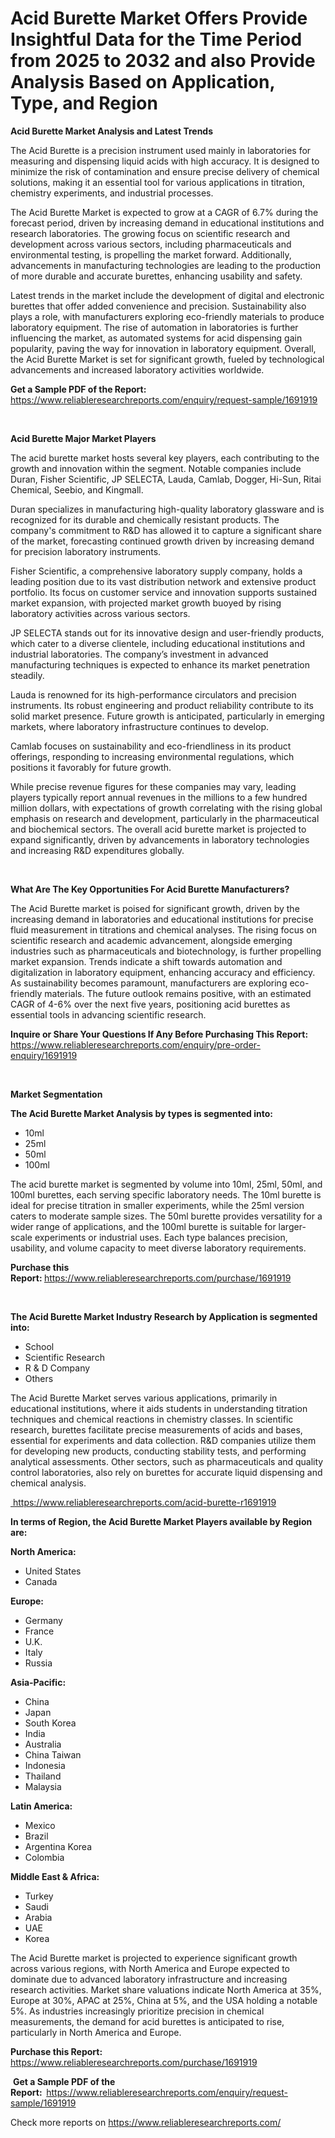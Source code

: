 <p><h1>Acid Burette Market Offers Provide Insightful Data for the Time Period from 2025 to 2032 and also Provide Analysis Based on Application, Type, and Region</h1></p><p><strong>Acid Burette Market Analysis and Latest Trends</strong></p>
<p><p>The Acid Burette is a precision instrument used mainly in laboratories for measuring and dispensing liquid acids with high accuracy. It is designed to minimize the risk of contamination and ensure precise delivery of chemical solutions, making it an essential tool for various applications in titration, chemistry experiments, and industrial processes.</p><p>The Acid Burette Market is expected to grow at a CAGR of 6.7% during the forecast period, driven by increasing demand in educational institutions and research laboratories. The growing focus on scientific research and development across various sectors, including pharmaceuticals and environmental testing, is propelling the market forward. Additionally, advancements in manufacturing technologies are leading to the production of more durable and accurate burettes, enhancing usability and safety.</p><p>Latest trends in the market include the development of digital and electronic burettes that offer added convenience and precision. Sustainability also plays a role, with manufacturers exploring eco-friendly materials to produce laboratory equipment. The rise of automation in laboratories is further influencing the market, as automated systems for acid dispensing gain popularity, paving the way for innovation in laboratory equipment. Overall, the Acid Burette Market is set for significant growth, fueled by technological advancements and increased laboratory activities worldwide.</p></p>
<p><strong>Get a Sample PDF of the Report:&nbsp;</strong> <a href="https://www.reliableresearchreports.com/enquiry/request-sample/1691919?utm_campaign=2119&utm_medium=2&utm_source=Github&utm_content=ia&utm_term=06022025&utm_id=acid-burette">https://www.reliableresearchreports.com/enquiry/request-sample/1691919</a></p>
<p>&nbsp;</p>
<p><strong>Acid Burette Major Market Players</strong></p>
<p><p>The acid burette market hosts several key players, each contributing to the growth and innovation within the segment. Notable companies include Duran, Fisher Scientific, JP SELECTA, Lauda, Camlab, Dogger, Hi-Sun, Ritai Chemical, Seebio, and Kingmall.</p><p>Duran specializes in manufacturing high-quality laboratory glassware and is recognized for its durable and chemically resistant products. The company's commitment to R&D has allowed it to capture a significant share of the market, forecasting continued growth driven by increasing demand for precision laboratory instruments.</p><p>Fisher Scientific, a comprehensive laboratory supply company, holds a leading position due to its vast distribution network and extensive product portfolio. Its focus on customer service and innovation supports sustained market expansion, with projected market growth buoyed by rising laboratory activities across various sectors.</p><p>JP SELECTA stands out for its innovative design and user-friendly products, which cater to a diverse clientele, including educational institutions and industrial laboratories. The company’s investment in advanced manufacturing techniques is expected to enhance its market penetration steadily.</p><p>Lauda is renowned for its high-performance circulators and precision instruments. Its robust engineering and product reliability contribute to its solid market presence. Future growth is anticipated, particularly in emerging markets, where laboratory infrastructure continues to develop.</p><p>Camlab focuses on sustainability and eco-friendliness in its product offerings, responding to increasing environmental regulations, which positions it favorably for future growth.</p><p>While precise revenue figures for these companies may vary, leading players typically report annual revenues in the millions to a few hundred million dollars, with expectations of growth correlating with the rising global emphasis on research and development, particularly in the pharmaceutical and biochemical sectors. The overall acid burette market is projected to expand significantly, driven by advancements in laboratory technologies and increasing R&D expenditures globally.</p></p>
<p>&nbsp;</p>
<p><strong>What Are The Key Opportunities For Acid Burette Manufacturers?</strong></p>
<p><p>The Acid Burette market is poised for significant growth, driven by the increasing demand in laboratories and educational institutions for precise fluid measurement in titrations and chemical analyses. The rising focus on scientific research and academic advancement, alongside emerging industries such as pharmaceuticals and biotechnology, is further propelling market expansion. Trends indicate a shift towards automation and digitalization in laboratory equipment, enhancing accuracy and efficiency. As sustainability becomes paramount, manufacturers are exploring eco-friendly materials. The future outlook remains positive, with an estimated CAGR of 4-6% over the next five years, positioning acid burettes as essential tools in advancing scientific research.</p></p>
<p><strong>Inquire or Share Your Questions If Any Before Purchasing This Report:</strong> <a href="https://www.reliableresearchreports.com/enquiry/pre-order-enquiry/1691919?utm_campaign=2119&utm_medium=2&utm_source=Github&utm_content=ia&utm_term=06022025&utm_id=acid-burette">https://www.reliableresearchreports.com/enquiry/pre-order-enquiry/1691919</a></p>
<p>&nbsp;</p>
<p><strong>Market Segmentation</strong></p>
<p><strong>The Acid Burette Market Analysis by types is segmented into:</strong></p>
<p><ul><li>10ml</li><li>25ml</li><li>50ml</li><li>100ml</li></ul></p>
<p><p>The acid burette market is segmented by volume into 10ml, 25ml, 50ml, and 100ml burettes, each serving specific laboratory needs. The 10ml burette is ideal for precise titration in smaller experiments, while the 25ml version caters to moderate sample sizes. The 50ml burette provides versatility for a wider range of applications, and the 100ml burette is suitable for larger-scale experiments or industrial uses. Each type balances precision, usability, and volume capacity to meet diverse laboratory requirements.</p></p>
<p><strong>Purchase this Report:&nbsp;</strong><a href="https://www.reliableresearchreports.com/purchase/1691919?utm_campaign=2119&utm_medium=2&utm_source=Github&utm_content=ia&utm_term=06022025&utm_id=acid-burette">https://www.reliableresearchreports.com/purchase/1691919</a></p>
<p>&nbsp;</p>
<p><strong>The Acid Burette Market Industry Research by Application is segmented into:</strong></p>
<p><ul><li>School</li><li>Scientific Research</li><li>R & D Company</li><li>Others</li></ul></p>
<p><p>The Acid Burette Market serves various applications, primarily in educational institutions, where it aids students in understanding titration techniques and chemical reactions in chemistry classes. In scientific research, burettes facilitate precise measurements of acids and bases, essential for experiments and data collection. R&D companies utilize them for developing new products, conducting stability tests, and performing analytical assessments. Other sectors, such as pharmaceuticals and quality control laboratories, also rely on burettes for accurate liquid dispensing and chemical analysis.</p></p>
<p><a href="https://www.reliableresearchreports.com/acid-burette-r1691919?utm_campaign=2119&utm_medium=2&utm_source=Github&utm_content=ia&utm_term=06022025&utm_id=acid-burette">&nbsp;https://www.reliableresearchreports.com/acid-burette-r1691919</a></p>
<p><strong>In terms of Region, the Acid Burette Market Players available by Region are:</strong></p>
<p>
    <p> <strong> North America: </strong>
        <ul>
            <li>United States</li>
            <li>Canada</li>
        </ul>
        </p> 
    <p> <strong> Europe: </strong>
        <ul>
            <li>Germany</li>
            <li>France</li>
            <li>U.K.</li>
            <li>Italy</li>
            <li>Russia</li>
        </ul>
        </p> 
    <p> <strong> Asia-Pacific: </strong>
        <ul>
            <li>China</li>
            <li>Japan</li>
            <li>South Korea</li>
            <li>India</li>
            <li>Australia</li>
            <li>China Taiwan</li>
            <li>Indonesia</li>
            <li>Thailand</li>
            <li>Malaysia</li>
        </ul>
        </p> 
    <p> <strong> Latin America: </strong>
        <ul>
            <li>Mexico</li>
            <li>Brazil</li>
            <li>Argentina Korea</li>
            <li>Colombia</li>
        </ul>
        </p> 
    <p> <strong> Middle East & Africa: </strong>
        <ul>
            <li>Turkey</li>
            <li>Saudi</li>
            <li>Arabia</li>
            <li>UAE</li>
            <li>Korea</li>
        </ul>
    </p>
    </p>
<p><p>The Acid Burette market is projected to experience significant growth across various regions, with North America and Europe expected to dominate due to advanced laboratory infrastructure and increasing research activities. Market share valuations indicate North America at 35%, Europe at 30%, APAC at 25%, China at 5%, and the USA holding a notable 5%. As industries increasingly prioritize precision in chemical measurements, the demand for acid burettes is anticipated to rise, particularly in North America and Europe.</p></p>
<p><strong>Purchase this Report: </strong><a href="https://www.reliableresearchreports.com/purchase/1691919?utm_campaign=2119&utm_medium=2&utm_source=Github&utm_content=ia&utm_term=06022025&utm_id=acid-burette">https://www.reliableresearchreports.com/purchase/1691919</a></p>
<p>&nbsp;<strong>Get a Sample PDF of the Report:&nbsp;&nbsp;</strong><a href="https://www.reliableresearchreports.com/enquiry/request-sample/1691919?utm_campaign=2119&utm_medium=2&utm_source=Github&utm_content=ia&utm_term=06022025&utm_id=acid-burette">https://www.reliableresearchreports.com/enquiry/request-sample/1691919</a></p>
<p><strong></strong></p>
<p>Check more reports on <a href="https://www.reliableresearchreports.com/?utm_campaign=2119&utm_medium=2&utm_source=Github&utm_content=ia&utm_term=06022025&utm_id=acid-burette">https://www.reliableresearchreports.com/</a></p>